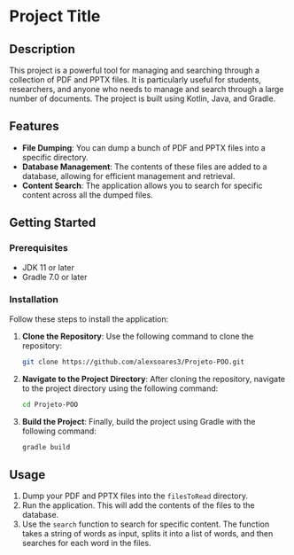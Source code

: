 # Project Title

## Description

This project is a powerful tool for managing and searching through a collection of PDF and PPTX files. It is particularly useful for students, researchers, and anyone who needs to manage and search through a large number of documents. The project is built using Kotlin, Java, and Gradle.

## Features

- **File Dumping**: You can dump a bunch of PDF and PPTX files into a specific directory.
- **Database Management**: The contents of these files are added to a database, allowing for efficient management and retrieval.
- **Content Search**: The application allows you to search for specific content across all the dumped files.

## Getting Started

### Prerequisites

- JDK 11 or later
- Gradle 7.0 or later

### Installation

Follow these steps to install the application:

1. **Clone the Repository**: Use the following command to clone the repository:
    ```bash
    git clone https://github.com/alexsoares3/Projeto-POO.git
    ```

2. **Navigate to the Project Directory**: After cloning the repository, navigate to the project directory using the following command:
    ```bash
    cd Projeto-POO
    ```

3. **Build the Project**: Finally, build the project using Gradle with the following command:
    ```bash
    gradle build
    ```


## Usage

1. Dump your PDF and PPTX files into the `filesToRead` directory.
2. Run the application. This will add the contents of the files to the database.
3. Use the `search` function to search for specific content. The function takes a string of words as input, splits it into a list of words, and then searches for each word in the files.

